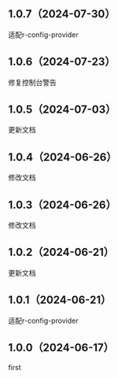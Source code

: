 ## 1.0.7（2024-07-30）
适配r-config-provider
## 1.0.6（2024-07-23）
修复控制台警告
## 1.0.5（2024-07-03）
更新文档
## 1.0.4（2024-06-26）
修改文档
## 1.0.3（2024-06-26）
修改文档
## 1.0.2（2024-06-21）
更新文档
## 1.0.1（2024-06-21）
适配r-config-provider
## 1.0.0（2024-06-17）
first
